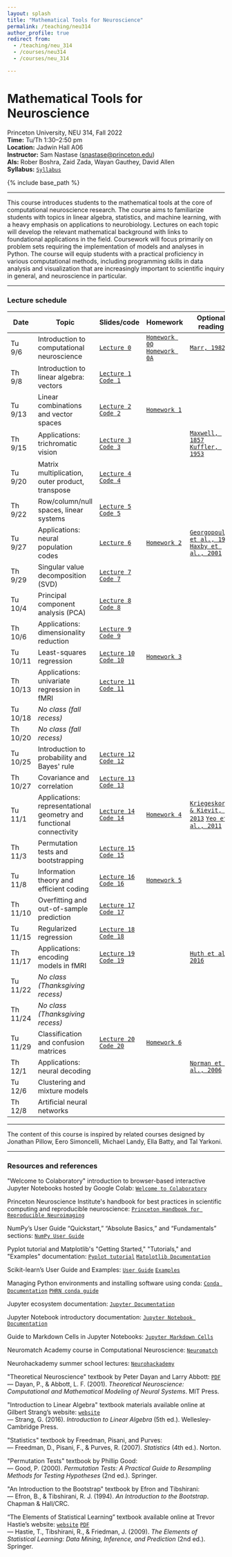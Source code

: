 ```yaml
---
layout: splash
title: "Mathematical Tools for Neuroscience"
permalink: /teaching/neu314
author_profile: true
redirect from:
  - /teaching/neu_314
  - /courses/neu314
  - /courses/neu_314

---
```

# Mathematical Tools for Neuroscience
Princeton University, NEU 314, Fall 2022<br>
**Time:** Tu/Th 1:30–2:50 pm<br>
**Location:** Jadwin Hall A06<br>
**Instructor:** Sam Nastase ([snastase@princeton.edu](snastase@princeton.edu))<br>
**AIs:** Rober Boshra, Zaid Zada, Wayan Gauthey, David Allen<br>
**Syllabus:** [`Syllabus`](https://docs.google.com/document/d/1yd53Ij6JF7tvQ1h-a8dk0CthviR8Ja71dfuBSW_skrA/edit?usp=sharing)

{% include base_path %}

---

This course introduces students to the mathematical tools at the core of computational neuroscience research. The course aims to familiarize students with topics in linear algebra, statistics, and machine learning, with a heavy emphasis on applications to neurobiology. Lectures on each topic will develop the relevant mathematical background with links to foundational applications in the field. Coursework will focus primarily on problem sets requiring the implementation of models and analyses in Python. The course will equip students with a practical proficiency in various computational methods, including programming skills in data analysis and visualization that are increasingly important to scientific inquiry in general, and neuroscience in particular.

---
### Lecture schedule

| Date | Topic | Slides/code | Homework | Optional reading |
| --- | --- | --- | --- | --- |
| Tu 9/6 | Introduction to computational neuroscience | [`Lecture 0`](https://docs.google.com/presentation/d/11wzzkCxfkcRxbdZGPnkNXxNMTllDTp5VzH68WEdYrHk/edit?usp=sharing) | [`Homework 0Q`](https://colab.research.google.com/drive/1bwm8Q_ppz4_HhNFrQLzejjHGZ4GG8HWB?usp=sharing) [`Homework 0A`](https://colab.research.google.com/drive/1A5O8RqtPLMNbE8obvGy6Td52eIn1K6b2?usp=sharing) | [`Marr, 1982`](../files/Marr_1982.pdf) |
| Th 9/8 | Introduction to linear algebra: vectors | [`Lecture 1`](https://docs.google.com/presentation/d/1ngBl3M_Wv-9VkbXiWSmQpwu-q4wF9y2M70xvixrTa1Q/edit?usp=sharing) [`Code 1`](https://colab.research.google.com/drive/1ZdCa8PpWae-KZfWHHTg8TWBuGc-fAEcp?usp=sharing) | | |
| Tu 9/13 | Linear combinations and vector spaces | [`Lecture 2`](https://docs.google.com/presentation/d/1Rf7s5FhHTogk4pzMLwFSHIInfK5CTAGgWtOinZVuBgQ/edit?usp=sharing) [`Code 2`](https://colab.research.google.com/drive/1BUjwYgcMXymGpmJ4z-izht2pVrXkyQ3Y?usp=sharing) | [`Homework 1`](https://colab.research.google.com/drive/1J4M9sepAXaeZjSDkoz7V2lkN8YrV-WL3?usp=sharing) | |
| Th 9/15 | Applications: trichromatic vision | [`Lecture 3`](https://docs.google.com/presentation/d/1b9iNE3w7VgavOCuUDbKcJm9HDWT5JbUeQNTg7OtBwdw/edit?usp=sharing) [`Code 3`](https://colab.research.google.com/drive/13nKfN2Q20Fk0uoHevOYUibBl-rpRjr_o?usp=sharing) | | [`Maxwell, 1857`](../files/Maxwell_1857.pdf) [`Kuffler, 1953`](../files/Kuffler_1953.pdf) |
| Tu 9/20 | Matrix multiplication, outer product, transpose | [`Lecture 4`](https://docs.google.com/presentation/d/1z6Co7x09SOQgQeB4qYosihz_2u6Jwg7aPlooKNXio88/edit?usp=sharing) [`Code 4`](https://colab.research.google.com/drive/1sGQl4bO_UFOnSO4xEf_C4r2aKWAO6Byi?usp=sharing) | | |
| Th 9/22 | Row/column/null spaces, linear systems | [`Lecture 5`](https://docs.google.com/presentation/d/168Zb95ZFWOyM_XQGaAHEtwyFAiJ1IRoz1Kr2yvaMHho/edit?usp=sharing) [`Code 5`](https://colab.research.google.com/drive/1TnOkwLu7h50eeiXZyU0NmdAJfGT5ehvM?usp=sharing) | | |
| Tu 9/27 | Applications: neural population codes | [`Lecture 6`](https://docs.google.com/presentation/d/1evclVDo_1gD62EZv42Mrt_9u2r2XKlAQLzmQpW0MyEA/edit?usp=sharing) | [`Homework 2`](https://colab.research.google.com/drive/1shs9bSL7ZOm3yyTIzqMA5aEKalYUeAI7?usp=sharing) | [`Georgopoulos et al., 1986`](../files/Georgopoulos_1986.pdf) [`Haxby et al., 2001`](../files/Haxby_2001.pdf) |
| Th 9/29 | Singular value decomposition (SVD) | [`Lecture 7`](https://docs.google.com/presentation/d/1vftKLUVkJs6sQ2hQGSMyhKvAKgYZ3ArnWHXnmtYas_4/edit?usp=sharing) [`Code 7`](https://colab.research.google.com/drive/1KnK-U6KxjzQBX62Qw8G3LQLct5UEoIYa?usp=sharing) | | |
| Tu 10/4 | Principal component analysis (PCA) | [`Lecture 8`](https://docs.google.com/presentation/d/1MKMNfQSrJ2ofGn7FWbg7MDnuXphfgpV9gAVcmy97vpA/edit?usp=sharing) [`Code 8`](https://colab.research.google.com/drive/1l7xoG15CS4lrvN9sgVO0GOOvvnU5_NDB?usp=sharing) | | |
| Th 10/6 | Applications: dimensionality reduction | [`Lecture 9`](https://docs.google.com/presentation/d/1ntPISmkLnYdvNJJ8UexGIH-H360aIvUD3_gG843OmgE/edit?usp=sharing) [`Code 9`](https://colab.research.google.com/drive/1JZTAbHsFezmHyXkGJhPOb586e6bL8BLt?usp=sharing) | | |
| Tu 10/11 | Least-squares regression | [`Lecture 10`](https://docs.google.com/presentation/d/16nfKXC3bp9wsntl78SpAM0gnIae35up4kNYU6c_DQuo/edit?usp=sharing) [`Code 10`](https://colab.research.google.com/drive/1onwhVrBST_p7JAfU9NjBWyhm3M-1uRNZ?usp=sharing) | [`Homework 3`](https://colab.research.google.com/drive/1x5L9x27HvFlb6XPPrwhXiab0ii_I7nOc?usp=sharing) | |
| Th 10/13 | Applications: univariate regression in fMRI | [`Lecture 11`](https://docs.google.com/presentation/d/124t58LbImHK9blSWMuRNRFULcx1U9Au1qqNjzK9wS1U/edit?usp=sharing) [`Code 11`](https://colab.research.google.com/drive/1F4Dojz4t6BRxDEKBagn6qNufHvM1QclN?usp=sharing) | | |
| Tu 10/18 | _No class (fall recess)_ | | | |
| Th 10/20 | _No class (fall recess)_ | | | |
| Tu 10/25 | Introduction to probability and Bayes' rule | [`Lecture 12`](https://docs.google.com/presentation/d/1yYqaoJXuf_q7-k9MwlkYSjyvH_wHHVLk7qCcxdLhBBI/edit?usp=sharing) [`Code 12`](https://colab.research.google.com/drive/1ZVCcuCNo9gqPc8G7FVLTGVG4tf7OSi1-?usp=sharing) | | |
| Th 10/27 | Covariance and correlation | [`Lecture 13`](https://docs.google.com/presentation/d/1LZ7Nn1mjOAdoSo5u27F4abup87azUrcw_2ddHvTy-6E/edit?usp=sharing) [`Code 13`](https://colab.research.google.com/drive/1I-rf9PSP6-nVeFT_xGEwRoxeI9eZE_dk?usp=sharing) | | |
| Tu 11/1 | Applications: representational geometry and functional connectivity | [`Lecture 14`](https://docs.google.com/presentation/d/1trdAU1jHTq9zL1ayYSVHemb9Ylux42IseVba0-kEgBo/edit?usp=sharing) [`Code 14`](https://colab.research.google.com/drive/1hMixtnlu-LTVSE5VpYmqjVcrCZaJqbbh?usp=sharing) | [`Homework 4`](https://colab.research.google.com/drive/1f4Pzdpc1NOCtg63olfBqwm909IWGRDs8?usp=sharing) | [`Kriegeskorte & Kievit, 2013`](../files/Kriegeskorte_2013.pdf) [`Yeo et al., 2011`](../files/Yeo_2011.pdf) |
| Th 11/3 | Permutation tests and bootstrapping | [`Lecture 15`](https://docs.google.com/presentation/d/1M1sTUVqmQnzFQ1BLYBABk5GeL_kmIK7RokWkjtMDAvQ/edit?usp=sharing) [`Code 15`](https://colab.research.google.com/drive/14cEoqhOMy0UTZP8YlrUjX5wkKun0S5qF?usp=sharing)  | | |
| Tu 11/8 | Information theory and efficient coding | [`Lecture 16`](https://docs.google.com/presentation/d/1JilDpgqag4z_hHiqH0hEl_ZXW4rkPdooQLxhVF7Swu4/edit?usp=sharing) [`Code 16`](https://colab.research.google.com/drive/1vnm4cnjv7P5gr6HCIAxqE4pe1Vu0VmBx?usp=sharing) | [`Homework 5`](https://colab.research.google.com/drive/1ghpFxAd9wO_U9hbfQwMbNZgXILlmEtBd?usp=sharing) | |
| Th 11/10 | Overfitting and out-of-sample prediction | [`Lecture 17`](https://docs.google.com/presentation/d/1omO4khiYD-qrUw8RQKbNT8u-UsxwmCbOfkdpCmKhm3o/edit?usp=sharing) [`Code 17`](https://colab.research.google.com/drive/13bzJoLpUr1oLCStomdDihg32kleWThBf?usp=sharing) | | |
| Tu 11/15 | Regularized regression | [`Lecture 18`](https://docs.google.com/presentation/d/1i8u2S39Dyvvp9aPuLZkQ5ohGKg6ckGFXWZ3OswnbtXE/edit?usp=sharing) [`Code 18`](https://colab.research.google.com/drive/1JhtOhGgV0KHixfN6p2CSCVqJBvaCtWWJ?usp=sharing) | | |
| Th 11/17 | Applications: encoding models in fMRI | [`Lecture 19`](https://docs.google.com/presentation/d/1juy4IG9bmE9TLcuyIeaCubpr0cygZSNO40sb_WWysmA/edit?usp=sharing) [`Code 19`](https://colab.research.google.com/drive/1bEnwF17U3H6J-Lomtua0B8DIsGnZ9QFk?usp=sharing) | | [`Huth et al., 2016`](../files/Huth_2016.pdf) |
| Tu 11/22 | _No class (Thanksgiving recess)_ | | | |
| Th 11/24 | _No class (Thanksgiving recess)_ | | | |
| Tu 11/29 | Classification and confusion matrices | [`Lecture 20`](https://docs.google.com/presentation/d/16ikU_B1RJ5m_o53sy19V9X-efop18_AfbDPZsnNnpb8/edit?usp=sharing) [`Code 20`](https://colab.research.google.com/drive/1-JZ0fS-3SzYLMzNjtq-pMfkGsNCA88bt?usp=sharing) | [`Homework 6`](https://colab.research.google.com/drive/14CUrUkgplhhiDegfyGp8TuZ004_SORGF?usp=sharing) | |
| Th 12/1 | Applications: neural decoding | | | [`Norman et al., 2006`](../files/Norman_2006.pdf) |
| Tu 12/6 | Clustering and mixture models | | | |
| Th 12/8 | Artificial neural networks | | | |

---

The content of this course is inspired by related courses designed by Jonathan Pillow, Eero Simoncelli, Michael Landy, Ella Batty, and Tal Yarkoni.

---

### Resources and references

"Welcome to Colaboratory" introduction to browser-based interactive Jupyter Notebooks hosted by Google Colab: [`Welcome to Colaboratory`](https://colab.research.google.com/notebooks/intro.ipynb)

Princeton Neuroscience Institute's handbook for best practices in scientific computing and reproducible neuroscience: [`Princeton Handbook for Reproducible Neuroimaging`](https://brainhack-princeton.github.io/handbook/) 

NumPy’s User Guide “Quickstart,” “Absolute Basics,” and “Fundamentals” sections: [`NumPy User Guide`](https://numpy.org/doc/stable/user/index.html)

Pyplot tutorial and Matplotlib's "Getting Started," "Tutorials," and "Examples"  documentation: [`Pyplot tutorial`](https://matplotlib.org/stable/tutorials/introductory/pyplot.html) [`Matplotlib Documentation`](https://matplotlib.org/stable/index.html) 

Scikit-learn’s User Guide and Examples: [`User Guide`](https://scikit-learn.org/stable/user_guide.html) [`Examples`](https://scikit-learn.org/stable/auto_examples/index.html)

Managing Python environments and installing software using conda: [`Conda Documentation`](https://conda.io/projects/conda/en/latest/user-guide/tasks/manage-environments.html) [`PHRN conda guide`](https://brainhack-princeton.github.io/handbook/content_pages/hack_pages/conda.html)

Jupyter ecosystem documentation: [`Jupyter Documentation`](https://docs.jupyter.org/en/latest/)

Jupyter Notebook introductory documentation: [`Jupyter Notebook Documentation`](https://jupyter-notebook.readthedocs.io/en/stable/notebook.html)

Guide to Markdown Cells in Jupyter Notebooks: [`Jupyter Markdown Cells`](https://jupyter-notebook.readthedocs.io/en/stable/examples/Notebook/Working%20With%20Markdown%20Cells.html)

Neuromatch Academy course in Computational Neuroscience: [`Neuromatch`](https://compneuro.neuromatch.io/tutorials/intro.html)

Neurohackademy summer school lectures: [`Neurohackademy`](https://neurohackademy.org/neurohack_year/2022/)

"Theoretical Neuroscience" textbook by Peter Dayan and Larry Abbott: [`PDF`](http://www.gatsby.ucl.ac.uk/~lmate/biblio/dayanabbott.pdf)<br>
&mdash; Dayan, P., & Abbott, L. F. (2001). _Theoretical Neuroscience: Computational and Mathematical Modeling of Neural Systems_. MIT Press.

"Introduction to Linear Algebra" textbook materials available online at Gilbert Strang’s website: [`website`](https://math.mit.edu/~gs/linearalgebra/)<br>
&mdash; Strang, G. (2016). _Introduction to Linear Algebra_ (5th ed.). Wellesley-Cambridge Press.

"Statistics" textbook by Freedman, Pisani, and Purves:<br>
&mdash; Freedman, D., Pisani, F., & Purves, R. (2007). _Statistics_ (4th ed.). Norton.

"Permutation Tests" textbook by Phillip Good:<br>
&mdash; Good, P. (2000). _Permutation Tests: A Practical Guide to Resampling Methods for Testing Hypotheses_ (2nd ed.). Springer.

"An Introduction to the Bootstrap" textbook by Efron and Tibshirani:<br>
&mdash; Efron, B., & Tibshirani, R. J. (1994). _An Introduction to the Bootstrap_. Chapman & Hall/CRC.

“The Elements of Statistical Learning” textbook available online at Trevor Hastie’s website: [`website`](https://hastie.su.domains/ElemStatLearn/) [`PDF`](https://hastie.su.domains/Papers/ESLII.pdf)<br>
&mdash; Hastie, T., Tibshirani, R., & Friedman, J. (2009). _The Elements of Statistical Learning: Data Mining, Inference, and Prediction_ (2nd ed.). Springer.

